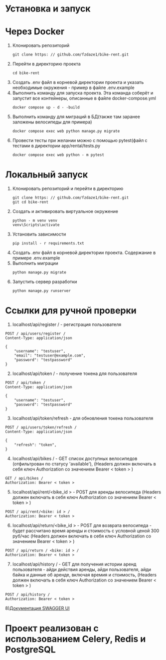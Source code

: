 # Установка и запуск
# Через Docker
1) Клонировать репозиторий
   ```
   git clone https: // github.com/fzdaze1/bike-rent.git
   ```
2) Перейти в директорию проекта
   ```
   cd bike-rent
   ```
3) Создать .env файл в корневой директории проекта и указать необходимые окружения - пример в файле .env.example
4) Выполнить команду для запуска проекта. Эта команда соберёт и запустит все контейнеры, описанные в файле docker-compose.yml
   ```
   docker compose up - d - -build
   ```
5) Выполнить команду для миграций в БД(также там заранее заложены велосипеды для примера)
   ```
   docker compose exec web python manage.py migrate
   ```
6) Провести тесты при желании можно с помощью pytest(файл с тестами в директории app/rental/tests.py
   ```
   docker compose exec web python - m pytest
   ```
# Локальный запуск
1) Клонировать репозиторий и перейти в директорию
   ```
   git clone https: // github.com/fzdaze1/bike-rent.git
   git cd bike-rent
   ```
2) Создать и активировать виртуальное окружение
   ```
   python - m venv venv
   venv\Scripts\activate
   ```
3) Установить зависимости
   ```
   pip install - r requirements.txt
   ```
4) Создать .env файл в корневой директории проекта. Содержание в примере .env.example
5) Выполнить миграции
   ```
   python manage.py migrate
   ```
6) Запустить сервер разработки
   ```
   python manage.py runserver
   ```
# Ссылки для ручной проверки
1) localhost/api/register / - регистрация пользователя
```http
POST / api/users/register /
Content-Type: application/json

{
    "username": "testuser",
    "email": "testuser@example.com",
    "password": "testpassword"
}
```
2) localhost/api/token / - получение токена для пользователя
```http
POST / api/token /
Content-Type: application/json

{
    "username": "testuser",
    "password": "testpassword"
}
```
3) localhost/api/token/refresh - для обновления токена пользователя
```http
POST / api/users/token/refresh /
Content-Type: application/json

{
    "refresh": "token",
}
```
4) localhost/api/bikes / - GET список доступных велосипедов (отфильтрован по статусу 'available'), (Headers должен включать в себя ключ Authorization со значением Bearer < token > )
```http
GET / api/bikes /
Authorization: Bearer < token >
```
5) localhost/api/rent/<bike_id > - POST для аренды велосипеда (Headers должен включать в себя ключ Authorization со значением Bearer < token > )
```http
POST / api/rent/<bike: id > /
Authorization: Bearer < token >
```
6) localhost/api/return/<bike_id > - POST для возврата велосипеда - будет рассчитано время аренды и стоимость с условной ценой 300 руб/час (Headers должен включать в себя ключ Authorization со значением Bearer < token > )
```http
POST / api/return / <bike: id > /
Authorization: Bearer < token >
```
7) localhost/api/history / - GET для получения истории аренд пользователя - айди действия аренды, айди пользователя, айди байка и данные об аренде, включая времия и стоимость, (Headers должен включать в себя ключ Authorization со значением Bearer < token > )
```http
POST / api/history /
Authorization: Bearer < token >
```
8)[Документация SWAGGER UI](localhost/api/docs/)
# Проект реализован с использованием Celery, Redis и PostgreSQL

